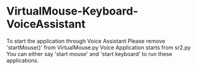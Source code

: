 # VirtualMouse-Keyboard-VoiceAssistant
To start the application through Voice Assistant
Please remove 'startMouse()' from VirtualMouse.py
Voice Application starts from sr2.py 
You can either say 'start mouse' and 'start keyboard' to run these applications.
